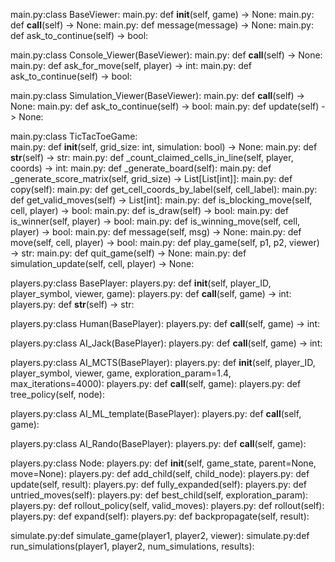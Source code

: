 main.py:class BaseViewer:
main.py:    def __init__(self, game) -> None:
main.py:    def __call__(self) -> None:
main.py:    def message(message) -> None:
main.py:    def ask_to_continue(self) -> bool:

main.py:class Console_Viewer(BaseViewer):
main.py:    def __call__(self) -> None:
main.py:    def ask_for_move(self, player) -> int:
main.py:    def ask_to_continue(self) -> bool:

main.py:class Simulation_Viewer(BaseViewer):
main.py:    def __call__(self) -> None:
main.py:    def ask_to_continue(self) -> bool:
main.py:    def update(self) -> None:

main.py:class TicTacToeGame:    
main.py:    def __init__(self, grid_size: int, simulation: bool) -> None:
main.py:    def __str__(self) -> str:
main.py:    def _count_claimed_cells_in_line(self, player, coords) -> int:
main.py:    def _generate_board(self):
main.py:    def _generate_score_matrix(self, grid_size) -> List[List[int]]:
main.py:    def copy(self):
main.py:    def get_cell_coords_by_label(self, cell_label):
main.py:    def get_valid_moves(self) -> List[int]:
main.py:    def is_blocking_move(self, cell, player) -> bool:
main.py:    def is_draw(self) -> bool:
main.py:    def is_winner(self, player) -> bool:
main.py:    def is_winning_move(self, cell, player) -> bool:
main.py:    def message(self, msg) -> None:
main.py:    def move(self, cell, player) -> bool:
main.py:    def play_game(self, p1, p2, viewer) -> str:
main.py:    def quit_game(self) -> None:
main.py:    def simulation_update(self, cell, player) -> None:

players.py:class BasePlayer:
players.py:    def __init__(self, player_ID, player_symbol, viewer, game):
players.py:    def __call__(self, game) -> int:
players.py:    def __str__(self) -> str:

players.py:class Human(BasePlayer):
players.py:    def __call__(self, game) -> int:

players.py:class AI_Jack(BasePlayer):
players.py:    def __call__(self, game) -> int:  

players.py:class AI_MCTS(BasePlayer):
players.py:    def __init__(self, player_ID, player_symbol, viewer, game, exploration_param=1.4, max_iterations=4000):
players.py:    def __call__(self, game):
players.py:    def tree_policy(self, node):

players.py:class AI_ML_template(BasePlayer):
players.py:    def __call__(self, game):

players.py:class AI_Rando(BasePlayer):
players.py:    def __call__(self, game):

players.py:class Node:
players.py:    def __init__(self, game_state, parent=None, move=None):
players.py:    def add_child(self, child_node):
players.py:    def update(self, result):
players.py:    def fully_expanded(self):
players.py:    def untried_moves(self):
players.py:    def best_child(self, exploration_param):
players.py:    def rollout_policy(self, valid_moves):
players.py:    def rollout(self):
players.py:    def expand(self):
players.py:    def backpropagate(self, result):

simulate.py:def simulate_game(player1, player2, viewer):
simulate.py:def run_simulations(player1, player2, num_simulations, results):